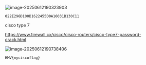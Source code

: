 ![image-20250612190323903](https://7r1umphk.github.io/image/202506121903204.webp)

```
022E296D100B1622455D0A16031B130C11
```

cisco type 7

https://www.firewall.cx/cisco/cisco-routers/cisco-type7-password-crack.html

![image-20250612190738406](https://7r1umphk.github.io/image/202506121907603.webp)

```
HMV{myciscoflag}
```

